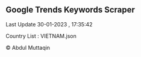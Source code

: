 

## Google Trends Keywords Scraper 
 
Last Update 30-01-2023 , 17:35:42

Country List :
VIETNAM.json



© Abdul Muttaqin 
